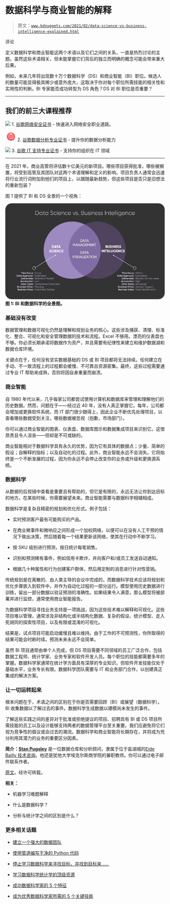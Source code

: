 # 数据科学与商业智能的解释

> 原文：[`www.kdnuggets.com/2021/02/data-science-vs-business-intelligence-explained.html`](https://www.kdnuggets.com/2021/02/data-science-vs-business-intelligence-explained.html)

评论

定义数据科学和商业智能这两个术语以及它们之间的关系，一直是热烈讨论的主题。虽然这些术语相关，但未能掌握它们背后的独立而明确的概念可能会带来重大后果。

例如，未来几年将出现数十万个数据科学（DS）和商业智能（BI）职位。候选人的数量可能显得极其稀少或意外庞大，这取决于你对每个职位所需技能的相关性和实用性的判断。BI 专家能否成功转型为 DS 角色？DS 对 BI 职位是否重要？

* * *

## 我们的前三大课程推荐

![](img/0244c01ba9267c002ef39d4907e0b8fb.png) 1\. [谷歌网络安全证书](https://www.kdnuggets.com/google-cybersecurity) - 快速进入网络安全职业道路。

![](img/e225c49c3c91745821c8c0368bf04711.png) 2\. [谷歌数据分析专业证书](https://www.kdnuggets.com/google-data-analytics) - 提升你的数据分析能力

![](img/0244c01ba9267c002ef39d4907e0b8fb.png) 3\. [谷歌 IT 支持专业证书](https://www.kdnuggets.com/google-itsupport) - 支持你的组织在 IT 领域

* * *

在 2021 年，商业高管将评估数十亿美元的新项目。哪些项目获得批准，哪些被搁置，将受到高管及其团队对这两个术语理解和定义的影响。项目负责人通常会迅速将行业流行词附加到他们的项目上，以跟随最新趋势，但这些项目是否只是旧想法的重新包装？

图 1 提供了 BI 和 DS 全景的一个视角：

![数据科学与商业智能](img/4b94cb7c7c121aebb851e5559624c847.png)**图 1: BI 和数据科学的全景图。**

### 基础没有改变

数据管理和数据可视化仍然是理解和规划业务的核心。这些涉及捕获、清理、标准化、整合、可视化和安全管理数据的技术和流程。Excel 不够用。漂亮的仪表盘也不够。你必须长期承诺将数据作为资产，并且需要有纪律性来建立和维护数据湖和数据仓库环境。

关键点在于，任何没有坚实数据基础的 DS 或 BI 项目都将无法持续。任何建立在手动、不一致流程上的过程都会缓慢、不可靠且资源密集。最终，这些过程需要通过专业 IT 帮助来成熟，否则将因自身重量而崩溃。

### 商业智能

自 1980 年代以来，几乎每家公司都尝试使用计算机和数据库来管理和理解他们的历史数据。然而，问题在于——经过近 40 年，没有人真正掌握它。每年，公司都会增加或更换软件系统，而 IT 部门很少跟得上，因此企业不断优先处理项目，以查看哪些数据受到关注，哪些数据被忽视（抱歉，市场部门）。

你可以通过商业智能的图表、仪表盘、数据库图示和数据集成项目来识别它。这很昂贵且令人沮丧——但却是不可或缺的。

商业智能相对于数据科学具有永久的优势，因为它有具体的数据点；少量、简单的假设；自解释的指标；以及自动化的过程。此外，商业智能永远不会消失。它将始终是一个不断发展的过程，因为你永远不会停止改变你的业务或升级和更换源系统。

### 数据科学

从数据的后视镜中查看是重要且有帮助的，但它是有限的，永远无法让你到达目标的地方。在某些时候，你需要展望未来。商业智能需要与数据科学相辅相成。

数据科学是复杂且精密的规划和优化形式。例子包括：

+   实时预测客户最有可能购买的产品。

+   在商业微事件和微响应之间形成一个加权网络，以便可以在没有人工干预的情况下做出决策，然后随着每一个结果更新该网络，使其在行动中不断学习。

+   按 SKU 级别进行预测，按日统计每笔销售。

+   识别和预测稀有事件，例如信用卡欺诈，并向客户和/或员工发送自动通知。

+   根据几十种属性和行为创建客户群体，然后用定制的消息进行针对性营销。

传统规划是在离散的、由人类主导的会议中完成的，而数据科学技术应该将规划和优化步骤嵌入到软件中，并作为自动化过程的一部分运行。模型使用历史数据进行训练，留出一部分数据以验证预测的准确性。如果结果令人满意，那么模型将被部署并进行监控，通常使用商业智能报告。

为数据科学项目寻找业务支持是一项挑战，因为这些技术难以解释和可视化。这些项目难以管理，通常涉及非结构化或半结构化数据、复杂的假设、统计模型、走入死胡同的探索性项目，以及有限或混淆的可视化。

结果是，试点项目可能启动缓慢且难以维持。由于工作的不可预测性，你所取得的结果可能会时断时续。预测未来永远不会简单。

虽然 BI 项目通常由单个人完成，但 DS 项目需要不同领域的员工广泛合作，包括数据工程师、统计学家、业务专家和软件开发人员。每个职位的技能都需要多年的掌握。数据科学家通常在统计学方面具有深厚的专业知识，但软件开发技能仅处于基础水平，业务专长有限。数据科学团队需要与 IT 和业务部门合作，以创建真正集成的解决方案。

### 让一切运转起来

根本问题在于，术语之间的区别在于你是否需要回顾（BI）或展望（数据科学）。BI 收集数据以了解过去的事件。数据科学生成数据以建模尚未发生的事件。

了解这些实践之间的差异对于批准或拒绝提议的项目、招聘具有 BI 或 DS 项目所需技能的员工以及设计能够支持两者的数据管理平台至关重要。我们应避免将它们视为竞争性的倡议或会过去的潮流。数据科学和商业智能将长期存在，并将成为充分利用其潜力的业务的重要区分因素。

**简介：[Stan Pugsley](https://www.linkedin.com/in/spugsley/)** 是一位数据仓库和分析顾问，隶属于位于盐湖城的[Eide Bailly 技术咨询](https://technologyconsulting.eidebailly.com/services/data-analytics/)。他还是犹他大学埃克尔斯商学院的兼职教师。你可以通过电子邮件联系作者。

[原文](https://tdwi.org/articles/2017/12/05/bi-all-understanding-differences-data-science-and-bi.aspx)。经许可转载。

**相关：**

+   机器学习难题解释

+   什么是数据科学？

+   分析与统计学之间的区别是什么？

### 更多相关话题

+   [建立一个强大的数据团队](https://www.kdnuggets.com/2021/12/build-solid-data-team.html)

+   [使用管道编写干净的 Python 代码](https://www.kdnuggets.com/2021/12/write-clean-python-code-pipes.html)

+   [停止学习数据科学来寻找目标，并找到目标来……](https://www.kdnuggets.com/2021/12/stop-learning-data-science-find-purpose.html)

+   [学习数据科学统计学的顶级资源](https://www.kdnuggets.com/2021/12/springboard-top-resources-learn-data-science-statistics.html)

+   [成功数据科学家的 5 个特征](https://www.kdnuggets.com/2021/12/5-characteristics-successful-data-scientist.html)

+   [成为优秀数据科学家所需的 5 个关键技能](https://www.kdnuggets.com/2021/12/5-key-skills-needed-become-great-data-scientist.html)
